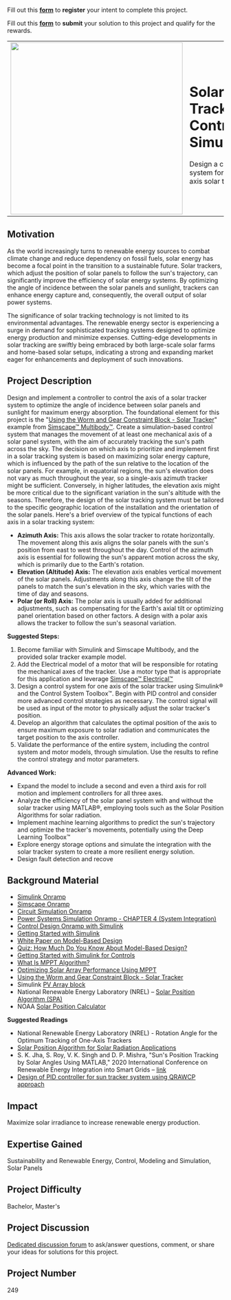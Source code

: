 Fill out this <strong>[form](https://www.mathworks.com/academia/student-challenge/mathworks-excellence-in-innovation-signup.html?tfa_1=Solar%20Tracker%20Control%20Simulation&tfa_2=249)</strong> to **register** your intent to complete this project.

Fill out this <strong>[form](https://www.mathworks.com/academia/student-challenge/mathworks-excellence-in-innovation-submission-form.html?tfa_1=Solar%20Tracker%20Control%20Simulation&tfa_2=249)</strong> to **submit** your solution to this project and qualify for the rewards.

<table>
<td><img src="https://gist.githubusercontent.com/robertogl/e0115dc303472a9cfd52bbbc8edb7665/raw/solarTracker.jpg"  width=400 /></td>
<td><p><h1>Solar Tracker Control Simulation</h1></p>
<p>Design a control system for a multi axis solar tracker.</p>
</table>

## Motivation

As the world increasingly turns to renewable energy sources to combat climate change and reduce dependency on fossil fuels, solar energy has become a focal point in the transition to a sustainable future. Solar trackers, which adjust the position of solar panels to follow the sun's trajectory, can significantly improve the efficiency of solar energy systems. By optimizing the angle of incidence between the solar panels and sunlight, trackers can enhance energy capture and, consequently, the overall output of solar power systems.

The significance of solar tracking technology is not limited to its environmental advantages. The renewable energy sector is experiencing a surge in demand for sophisticated tracking systems designed to optimize energy production and minimize expenses. Cutting-edge developments in solar tracking are swiftly being embraced by both large-scale solar farms and home-based solar setups, indicating a strong and expanding market eager for enhancements and deployment of such innovations.

## Project Description

Design and implement a controller to control the axis of a solar tracker system to optimize the angle of incidence between solar panels and sunlight for maximum energy absorption. The foundational element for this project is the &quot;[Using the Worm and Gear Constraint Block - Solar Tracker](https://www.mathworks.com/help/sm/ug/using-the-worm-and-gear-constraint-block-solar-tracker.html)&quot; example from [Simscape™ Multibody™](https://www.mathworks.com/products/simscape-multibody.html). Create a simulation-based control system that manages the movement of at least one mechanical axis of a solar panel system, with the aim of accurately tracking the sun's path across the sky.
The decision on which axis to prioritize and implement first in a solar tracking system is based on maximizing solar energy capture, which is influenced by the path of the sun relative to the location of the solar panels. For example, in equatorial regions, the sun's elevation does not vary as much throughout the year, so a single-axis azimuth tracker might be sufficient. Conversely, in higher latitudes, the elevation axis might be more critical due to the significant variation in the sun's altitude with the seasons. Therefore, the design of the solar tracking system must be tailored to the specific geographic location of the installation and the orientation of the solar panels. Here's a brief overview of the typical functions of each axis in a solar tracking system:
-	**Azimuth Axis:** This axis allows the solar tracker to rotate horizontally. The movement along this axis aligns the solar panels with the sun's position from east to west throughout the day. Control of the azimuth axis is essential for following the sun's apparent motion across the sky, which is primarily due to the Earth's rotation.
-	**Elevation (Altitude) Axis:** The elevation axis enables vertical movement of the solar panels. Adjustments along this axis change the tilt of the panels to match the sun's elevation in the sky, which varies with the time of day and seasons.
-	**Polar (or Roll) Axis:** The polar axis is usually added for additional adjustments, such as compensating for the Earth's axial tilt or optimizing panel orientation based on other factors. A design with a polar axis allows the tracker to follow the sun's seasonal variation.

**Suggested Steps:**
1.	Become familiar with Simulink and Simscape Multibody, and the provided solar tracker example model.
2.	Add the Electrical model of a motor that will be responsible for rotating the mechanical axes of the tracker. Use a motor type that is appropriate for this application and leverage [Simscape™ Electrical™](https://www.mathworks.com/help/sps/index.html?s_tid=CRUX_lftnav)
3.	Design a control system for one axis of the solar tracker using Simulink® and the Control System Toolbox™. Begin with PID control and consider more advanced control strategies as necessary. The control signal will be used as input of the motor to physically adjust the solar tracker's position.
4.	Develop an algorithm that calculates the optimal position of the axis to ensure maximum exposure to solar radiation and communicates the target position to the axis controller.
5.	Validate the performance of the entire system, including the control system and motor models, through simulation. Use the results to refine the control strategy and motor parameters.

**Advanced Work:**
-	Expand the model to include a second and even a third axis for roll motion and implement controllers for all three axes.
-	Analyze the efficiency of the solar panel system with and without the solar tracker using MATLAB®, employing tools such as the Solar Position Algorithms for solar radiation.
-	Implement machine learning algorithms to predict the sun's trajectory and optimize the tracker's movements, potentially using the Deep Learning Toolbox™
-	Explore energy storage options and simulate the integration with the solar tracker system to create a more resilient energy solution.
-	Design fault detection and recove

## Background Material

-	[Simulink Onramp](https://matlabacademy.mathworks.com/details/simulink-onramp/simulink)
-	[Simscape Onramp](https://matlabacademy.mathworks.com/details/simscape-onramp/simscape)
-	[Circuit Simulation Onramp](https://matlabacademy.mathworks.com/details/circuit-simulation-onramp/circuits)
-	[Power Systems Simulation Onramp - CHAPTER 4 (System Integration)](https://matlabacademy.mathworks.com/details/power-systems-simulation-onramp/orps)
-	[Control Design Onramp with Simulink](https://matlabacademy.mathworks.com/details/control-design-onramp-with-simulink/controls)
-	[Getting Started with Simulink](https://uk.mathworks.com/videos/series/getting-started-with-simulink.html)
-	[White Paper on Model-Based Design](https://uk.mathworks.com/content/dam/mathworks/white-paper/gated/model-based-design-with-simulation-white-paper.pdf)
-	[Quiz: How Much Do You Know About Model-Based Design?](https://uk.mathworks.com/campaigns/offers/next/model-based-design-quiz.html)
-	[Getting Started with Simulink for Controls]( https://www.mathworks.com/videos/getting-started-with-simulink-69027.html)
-	[What Is MPPT Algorithm?](https://uk.mathworks.com/discovery/mppt-algorithm.html?s_tid=srchtitle_site_search_3_MPPT)
-	[Optimizing Solar Array Performance Using MPPT](https://uk.mathworks.com/videos/optimizing-solar-array-performance-using-mppt-1657880084126.html?s_tid=srchtitle_site_search_8_solar%20tracker)
-	[Using the Worm and Gear Constraint Block - Solar Tracker](https://www.mathworks.com/help/sm/ug/using-the-worm-and-gear-constraint-block-solar-tracker.html)
-	Simulink [PV Array block]( https://www.mathworks.com/help/sps/powersys/ref/pvarray.html)
-	National Renewable Energy Laboratory (NREL) – [Solar Position Algorithm (SPA)](https://midcdmz.nrel.gov/spa/)
-	NOAA [Solar Position Calculator](https://gml.noaa.gov/grad/solcalc/azel.html)

**Suggested Readings**
-	National Renewable Energy Laboratory (NREL) - Rotation Angle for the Optimum Tracking of One-Axis Trackers
-	[Solar Position Algorithm for Solar Radiation Applications](https://www.nrel.gov/docs/fy08osti/34302.pdf)
-	S. K. Jha, S. Roy, V. K. Singh and D. P. Mishra, "Sun's Position Tracking by Solar Angles Using MATLAB," 2020 International Conference on Renewable Energy Integration into Smart Grids – [link]( https://ieeexplore.ieee.org/document/9174533)
-	[Design of PID controller for sun tracker system using QRAWCP approach](https://www.semanticscholar.org/paper/Design-of-an-automatic-solar-tracking-controller%3A-Sharma-Vaidya/7cc1277aec002d1d91313bc3056ffb5cae68e39c)


## Impact

Maximize solar irradiance to increase renewable energy production.

## Expertise Gained 

Sustainability and Renewable Energy, Control, Modeling and Simulation, Solar Panels

## Project Difficulty

Bachelor, Master's

## Project Discussion

[Dedicated discussion forum](https://github.com/mathworks/MATLAB-Simulink-Challenge-Project-Hub/discussions/99) to ask/answer questions, comment, or share your ideas for solutions for this project.

## Project Number

249
